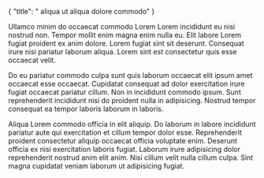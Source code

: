 {
  "title": " aliqua ut aliqua dolore commodo"
}

Ullamco minim do occaecat commodo Lorem Lorem incididunt eu nisi nostrud non. Tempor mollit enim magna enim nulla eu. Elit labore Lorem fugiat proident ex anim dolore. Lorem fugiat sint sit deserunt. Consequat irure nisi pariatur laborum aliqua. Lorem sint est consectetur quis esse occaecat velit.

Do eu pariatur commodo culpa sunt quis laborum occaecat elit ipsum amet occaecat esse occaecat. Cupidatat consequat ad dolor exercitation irure fugiat occaecat pariatur cillum. Non in incididunt commodo ipsum. Sunt reprehenderit incididunt nisi do proident nulla in adipisicing. Nostrud tempor consequat ea tempor laboris laborum in laboris.

Aliqua Lorem commodo officia in elit aliquip. Do laborum in labore incididunt pariatur aute qui exercitation et cillum tempor dolor esse. Reprehenderit proident consectetur aliquip occaecat officia voluptate enim. Deserunt officia ex nisi exercitation laboris fugiat. Laborum irure adipisicing dolor reprehenderit nostrud anim elit anim. Nisi cillum velit nulla cillum culpa. Sint magna cupidatat veniam laborum ut adipisicing fugiat.